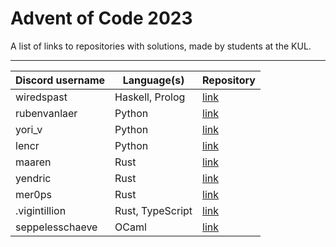 # Advent of Code 2023

A list of links to repositories with solutions, made by students at the KUL.

---

| Discord username     | Language(s)                 | Repository                                             |
|----------------------|-----------------------------|--------------------------------------------------------|
| wiredspast           | Haskell, Prolog             | [link](https://github.com/JonasssC/AoC-2023)           |
| rubenvanlaer         | Python                      | [link](https://github.com/ruben-vl/aoc)                |
| yori_v               | Python                      | [link](https://github.com/YoriVerbist/aoc)             |
| lencr                | Python                      | [link](https://github.com/LenC08/aoc-2023)             |
| maaren               | Rust                        | [link](https://github.com/mhkdepauw/aoc_2023)          |
| yendric              | Rust                        | [link](https://github.com/Yendric/aoc_2023)            |
| mer0ps               | Rust                        | [link](https://github.com/BramHamaekers/aoc-2023)      |
| .vigintillion        | Rust, TypeScript            | [link](https://github.com/Vigintillionn/aoc_2023)      |
| seppelesschaeve      | OCaml                       | [link](https://github.com/SeppeLesschaeve/AOCaml-2023) |
